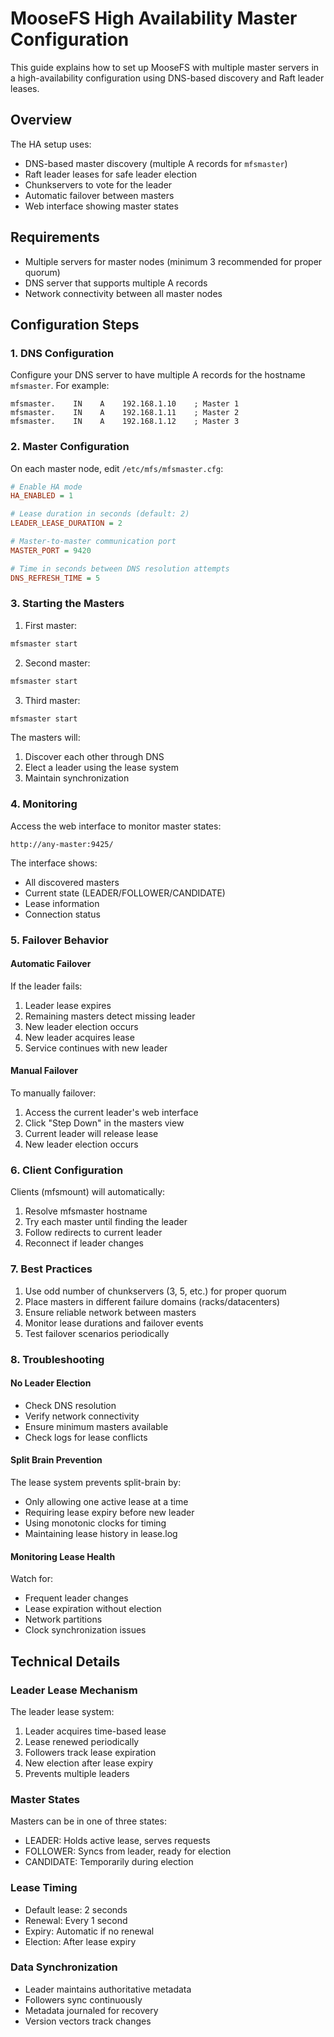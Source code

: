 # MooseFS High Availability Master Configuration

This guide explains how to set up MooseFS with multiple master servers in a high-availability configuration using DNS-based discovery and Raft leader leases.

## Overview

The HA setup uses:
- DNS-based master discovery (multiple A records for `mfsmaster`)
- Raft leader leases for safe leader election
- Chunkservers to vote for the leader
- Automatic failover between masters
- Web interface showing master states

## Requirements

- Multiple servers for master nodes (minimum 3 recommended for proper quorum)
- DNS server that supports multiple A records
- Network connectivity between all master nodes

## Configuration Steps

### 1. DNS Configuration

Configure your DNS server to have multiple A records for the hostname `mfsmaster`. For example:

```
mfsmaster.    IN    A    192.168.1.10    ; Master 1
mfsmaster.    IN    A    192.168.1.11    ; Master 2
mfsmaster.    IN    A    192.168.1.12    ; Master 3
```

### 2. Master Configuration

On each master node, edit `/etc/mfs/mfsmaster.cfg`:

```ini
# Enable HA mode
HA_ENABLED = 1

# Lease duration in seconds (default: 2)
LEADER_LEASE_DURATION = 2

# Master-to-master communication port
MASTER_PORT = 9420

# Time in seconds between DNS resolution attempts
DNS_REFRESH_TIME = 5
```

### 3. Starting the Masters

1. First master:
```bash
mfsmaster start
```

2. Second master:
```bash
mfsmaster start
```

3. Third master:
```bash
mfsmaster start
```

The masters will:
1. Discover each other through DNS
2. Elect a leader using the lease system
3. Maintain synchronization

### 4. Monitoring

Access the web interface to monitor master states:
```
http://any-master:9425/
```

The interface shows:
- All discovered masters
- Current state (LEADER/FOLLOWER/CANDIDATE)
- Lease information
- Connection status

### 5. Failover Behavior

#### Automatic Failover
If the leader fails:
1. Leader lease expires
2. Remaining masters detect missing leader
3. New leader election occurs
4. New leader acquires lease
5. Service continues with new leader

#### Manual Failover
To manually failover:
1. Access the current leader's web interface
2. Click "Step Down" in the masters view
3. Current leader will release lease
4. New leader election occurs

### 6. Client Configuration

Clients (mfsmount) will automatically:
1. Resolve mfsmaster hostname
2. Try each master until finding the leader
3. Follow redirects to current leader
4. Reconnect if leader changes

### 7. Best Practices

1. Use odd number of chunkservers (3, 5, etc.) for proper quorum
2. Place masters in different failure domains (racks/datacenters)
3. Ensure reliable network between masters
4. Monitor lease durations and failover events
5. Test failover scenarios periodically

### 8. Troubleshooting

#### No Leader Election
- Check DNS resolution
- Verify network connectivity
- Ensure minimum masters available
- Check logs for lease conflicts

#### Split Brain Prevention
The lease system prevents split-brain by:
- Only allowing one active lease at a time
- Requiring lease expiry before new leader
- Using monotonic clocks for timing
- Maintaining lease history in lease.log

#### Monitoring Lease Health
Watch for:
- Frequent leader changes
- Lease expiration without election
- Network partitions
- Clock synchronization issues

## Technical Details

### Leader Lease Mechanism

The leader lease system:
1. Leader acquires time-based lease
2. Lease renewed periodically
3. Followers track lease expiration
4. New election after lease expiry
5. Prevents multiple leaders

### Master States

Masters can be in one of three states:
- LEADER: Holds active lease, serves requests
- FOLLOWER: Syncs from leader, ready for election
- CANDIDATE: Temporarily during election

### Lease Timing

- Default lease: 2 seconds
- Renewal: Every 1 second
- Expiry: Automatic if no renewal
- Election: After lease expiry

### Data Synchronization

- Leader maintains authoritative metadata
- Followers sync continuously
- Metadata journaled for recovery
- Version vectors track changes